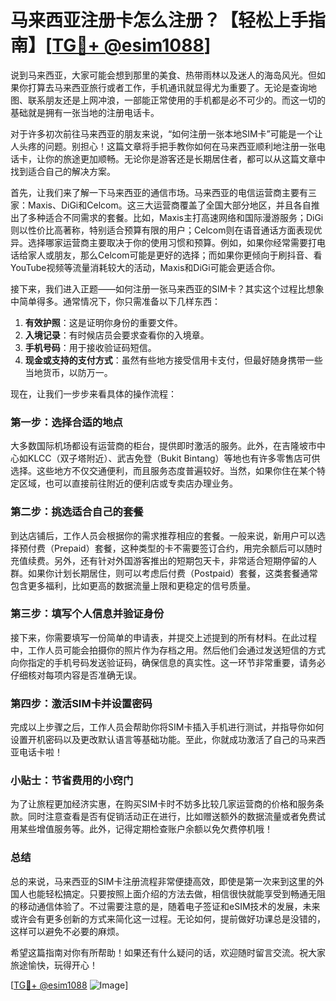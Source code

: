 # 马来西亚注册卡怎么注册？【轻松上手指南】[[TG💪+ @esim1088](https://t.me/s/esim1088)]

说到马来西亚，大家可能会想到那里的美食、热带雨林以及迷人的海岛风光。但如果你打算去马来西亚旅行或者工作，手机通讯就显得尤为重要了。无论是查询地图、联系朋友还是上网冲浪，一部能正常使用的手机都是必不可少的。而这一切的基础就是拥有一张当地的注册电话卡。

对于许多初次前往马来西亚的朋友来说，“如何注册一张本地SIM卡”可能是一个让人头疼的问题。别担心！这篇文章将手把手教你如何在马来西亚顺利地注册一张电话卡，让你的旅途更加顺畅。无论你是游客还是长期居住者，都可以从这篇文章中找到适合自己的解决方案。

首先，让我们来了解一下马来西亚的通信市场。马来西亚的电信运营商主要有三家：Maxis、DiGi和Celcom。这三大运营商覆盖了全国大部分地区，并且各自推出了多种适合不同需求的套餐。比如，Maxis主打高速网络和国际漫游服务；DiGi则以性价比高著称，特别适合预算有限的用户；Celcom则在语音通话方面表现优异。选择哪家运营商主要取决于你的使用习惯和预算。例如，如果你经常需要打电话给家人或朋友，那么Celcom可能是更好的选择；而如果你更倾向于刷抖音、看YouTube视频等流量消耗较大的活动，Maxis和DiGi可能会更适合你。

接下来，我们进入正题——如何注册一张马来西亚的SIM卡？其实这个过程比想象中简单得多。通常情况下，你只需准备以下几样东西：

1. **有效护照**：这是证明你身份的重要文件。
2. **入境记录**：有时候店员会要求查看你的入境章。
3. **手机号码**：用于接收验证码短信。
4. **现金或支持的支付方式**：虽然有些地方接受信用卡支付，但最好随身携带一些当地货币，以防万一。

现在，让我们一步步来看具体的操作流程：

### 第一步：选择合适的地点

大多数国际机场都设有运营商的柜台，提供即时激活的服务。此外，在吉隆坡市中心如KLCC（双子塔附近）、武吉免登（Bukit Bintang）等地也有许多零售店可供选择。这些地方不仅交通便利，而且服务态度普遍较好。当然，如果你住在某个特定区域，也可以直接前往附近的便利店或专卖店办理业务。

### 第二步：挑选适合自己的套餐

到达店铺后，工作人员会根据你的需求推荐相应的套餐。一般来说，新用户可以选择预付费（Prepaid）套餐，这种类型的卡不需要签订合约，用完余额后可以随时充值续费。另外，还有针对外国游客推出的短期包天卡，非常适合短期停留的人群。如果你计划长期居住，则可以考虑后付费（Postpaid）套餐，这类套餐通常包含更多福利，比如更高的数据流量上限和更稳定的信号质量。

### 第三步：填写个人信息并验证身份

接下来，你需要填写一份简单的申请表，并提交上述提到的所有材料。在此过程中，工作人员可能会拍摄你的照片作为存档之用。然后他们会通过发送短信的方式向你指定的手机号码发送验证码，确保信息的真实性。这一环节非常重要，请务必仔细核对每项内容是否准确无误。

### 第四步：激活SIM卡并设置密码

完成以上步骤之后，工作人员会帮助你将SIM卡插入手机进行测试，并指导你如何设置开机密码以及更改默认语言等基础功能。至此，你就成功激活了自己的马来西亚电话卡啦！

### 小贴士：节省费用的小窍门

为了让旅程更加经济实惠，在购买SIM卡时不妨多比较几家运营商的价格和服务条款。同时注意查看是否有促销活动正在进行，比如赠送额外的数据流量或者免费试用某些增值服务等。此外，记得定期检查账户余额以免欠费停机哦！

### 总结

总的来说，马来西亚的SIM卡注册流程非常便捷高效，即使是第一次来到这里的外国人也能轻松搞定。只要按照上面介绍的方法去做，相信很快就能享受到畅通无阻的移动通信体验了。不过需要注意的是，随着电子签证和eSIM技术的发展，未来或许会有更多创新的方式来简化这一过程。无论如何，提前做好功课总是没错的，这样可以避免不必要的麻烦。

希望这篇指南对你有所帮助！如果还有什么疑问的话，欢迎随时留言交流。祝大家旅途愉快，玩得开心！

[[TG💪+ @esim1088](https://t.me/s/esim1088) ![Image](https://i.postimg.cc/4NQfJmqS/Snipaste-2025-05-13-00-14-12.png)]